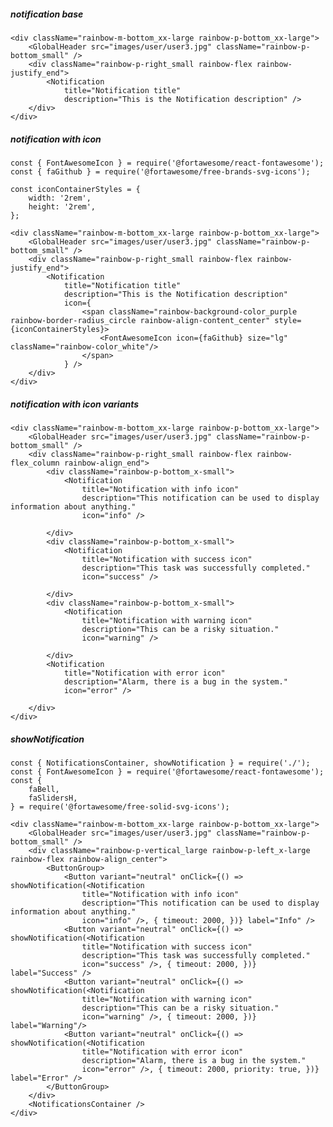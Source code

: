 ##### notification base

    <div className="rainbow-m-bottom_xx-large rainbow-p-bottom_xx-large">
        <GlobalHeader src="images/user/user3.jpg" className="rainbow-p-bottom_small" />
        <div className="rainbow-p-right_small rainbow-flex rainbow-justify_end">
            <Notification
                title="Notification title"
                description="This is the Notification description" />
        </div>
    </div>

##### notification with icon

    const { FontAwesomeIcon } = require('@fortawesome/react-fontawesome');
    const { faGithub } = require('@fortawesome/free-brands-svg-icons');

    const iconContainerStyles = {
        width: '2rem',
        height: '2rem',
    };

    <div className="rainbow-m-bottom_xx-large rainbow-p-bottom_xx-large">
        <GlobalHeader src="images/user/user3.jpg" className="rainbow-p-bottom_small" />
        <div className="rainbow-p-right_small rainbow-flex rainbow-justify_end">
            <Notification
                title="Notification title"
                description="This is the Notification description"
                icon={
                    <span className="rainbow-background-color_purple rainbow-border-radius_circle rainbow-align-content_center" style={iconContainerStyles}>
                        <FontAwesomeIcon icon={faGithub} size="lg" className="rainbow-color_white"/>
                    </span>
                } />
        </div>
    </div>

##### notification with icon variants

    <div className="rainbow-m-bottom_xx-large rainbow-p-bottom_xx-large">
        <GlobalHeader src="images/user/user3.jpg" className="rainbow-p-bottom_small" />
        <div className="rainbow-p-right_small rainbow-flex rainbow-flex_column rainbow-align_end">
            <div className="rainbow-p-bottom_x-small">
                <Notification
                    title="Notification with info icon"
                    description="This notification can be used to display information about anything."
                    icon="info" />

            </div>
            <div className="rainbow-p-bottom_x-small">
                <Notification
                    title="Notification with success icon"
                    description="This task was successfully completed."
                    icon="success" />

            </div>
            <div className="rainbow-p-bottom_x-small">
                <Notification
                    title="Notification with warning icon"
                    description="This can be a risky situation."
                    icon="warning" />

            </div>
            <Notification
                title="Notification with error icon"
                description="Alarm, there is a bug in the system."
                icon="error" />

        </div>
    </div>

##### showNotification

    const { NotificationsContainer, showNotification } = require('./');
    const { FontAwesomeIcon } = require('@fortawesome/react-fontawesome');
    const {
        faBell,
        faSlidersH,
    } = require('@fortawesome/free-solid-svg-icons');

    <div className="rainbow-m-bottom_xx-large rainbow-p-bottom_xx-large">
        <GlobalHeader src="images/user/user3.jpg" className="rainbow-p-bottom_small" />
        <div className="rainbow-p-vertical_large rainbow-p-left_x-large rainbow-flex rainbow-align_center">
            <ButtonGroup>
                <Button variant="neutral" onClick={() => showNotification(<Notification
                    title="Notification with info icon"
                    description="This notification can be used to display information about anything."
                    icon="info" />, { timeout: 2000, })} label="Info" />
                <Button variant="neutral" onClick={() => showNotification(<Notification
                    title="Notification with success icon"
                    description="This task was successfully completed."
                    icon="success" />, { timeout: 2000, })} label="Success" />
                <Button variant="neutral" onClick={() => showNotification(<Notification
                    title="Notification with warning icon"
                    description="This can be a risky situation."
                    icon="warning" />, { timeout: 2000, })} label="Warning"/>
                <Button variant="neutral" onClick={() => showNotification(<Notification
                    title="Notification with error icon"
                    description="Alarm, there is a bug in the system."
                    icon="error" />, { timeout: 2000, priority: true, })} label="Error" />
            </ButtonGroup>
        </div>
        <NotificationsContainer />
    </div>
